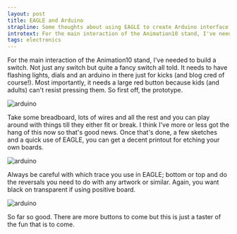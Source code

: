 ```yaml
--- 
layout: post
title: EAGLE and Arduino
strapline: Some thoughts about using EAGLE to create Arduino interface boards
introtext: For the main interaction of the Animation10 stand, I've needed to build a switch. Not just any switch but quite a fancy switch all told. It needs to have flashing lights, dials and an arduino in there just for kicks (and blog cred of course!). Most importantly, it needs a large red button because kids (and adults) can't resist pressing them. So first off, the prototype. 
tags: electronics
---
```


For the main interaction of the Animation10 stand, I've needed to build a switch. Not just any switch but quite a fancy switch all told. It needs to have flashing lights, dials and an arduino in there just for kicks (and blog cred of course!). Most importantly, it needs a large red button because kids (and adults) can't resist pressing them. So first off, the prototype. 


![arduino](http://1.bp.blogspot.com/_WNXP2eEZSdg/TBpGsZ6TzyI/AAAAAAAAArE/Ub-JOJ_grrU/s1600/IMG_0048.jpg)


Take some breadboard, lots of wires and all the rest and you can play around with things till they either fit or break. I think I've more or less got the hang of this now so that's good news. Once that's done, a few sketches and a quick use of EAGLE, you can get a decent printout for etching your own boards.


![arduino](http://3.bp.blogspot.com/_WNXP2eEZSdg/TBpHFIiCFgI/AAAAAAAAArM/KUafe9U6xL4/s1600/IMG_0056.jpg)


Always be careful with which trace you use in EAGLE; bottom or top and do the reversals you need to do with any artwork or similar. Again, you want black on transparent if using positive board.


![arduino](http://2.bp.blogspot.com/_WNXP2eEZSdg/TBpHc4PGS6I/AAAAAAAAArU/vUHWaicTOs0/s1600/IMG_0055.jpg)


So far so good. There are more buttons to come but this is just a taster of the fun that is to come.
